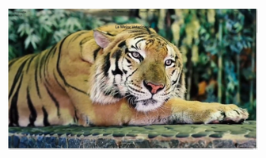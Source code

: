 <img class="h-full w-full object-cover object-center" src="public/readme.jpg" alt="Domicilios"></img>


